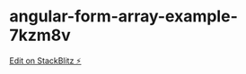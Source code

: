 # angular-form-array-example-7kzm8v

[Edit on StackBlitz ⚡️](https://stackblitz.com/edit/angular-form-array-example-7kzm8v)
